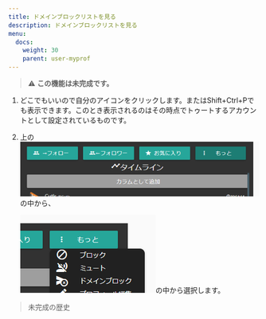 ```yaml
---
title: ドメインブロックリストを見る
description: ドメインブロックリストを見る
menu:
  docs:
    weight: 30
    parent: user-myprof
---
```


> ⚠ **この機能は未完成です。**

1. どこでもいいので自分のアイコンをクリックします。またはShift+Ctrl+Pでも表示できます。このとき表示されるのはその時点でトゥートするアカウントとして設定されているものです。
2. 上の![user2](https://raw.githubusercontent.com/cutls/TheDeskDocs/master/media/user2.png)の中から、  

   ![user7](https://raw.githubusercontent.com/cutls/TheDeskDocs/master/media/user7.png)の中から選択します。  

>未完成の歴史

